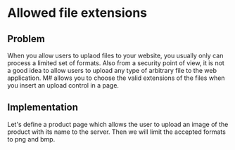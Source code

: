 # Allowed file extensions

## Problem

When you allow users to uplaod files to your website, you usually only can process a limited set of formats.
Also from a security point of view, it is not a good idea to allow users to upload any type of arbitrary file to the web application.
M# allows you to choose the valid extensions of the files when you insert an upload control in a page.

## Implementation

Let's define a product page which allows the user to upload an image of the product with its name to the server.
Then we will limit the accepted formats to png and bmp.

```csharp

```